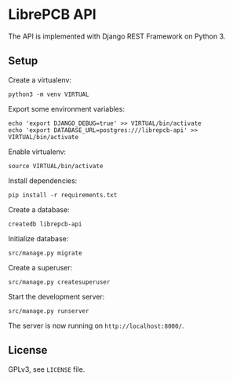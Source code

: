 # LibrePCB API

The API is implemented with Django REST Framework on Python 3.

## Setup

Create a virtualenv:

    python3 -m venv VIRTUAL

Export some environment variables:

    echo 'export DJANGO_DEBUG=true' >> VIRTUAL/bin/activate
    echo 'export DATABASE_URL=postgres:///librepcb-api' >> VIRTUAL/bin/activate

Enable virtualenv:

    source VIRTUAL/bin/activate

Install dependencies:

    pip install -r requirements.txt

Create a database:

    createdb librepcb-api

Initialize database:

    src/manage.py migrate

Create a superuser:

    src/manage.py createsuperuser

Start the development server:

    src/manage.py runserver

The server is now running on `http://localhost:8000/`.

## License

GPLv3, see `LICENSE` file.
